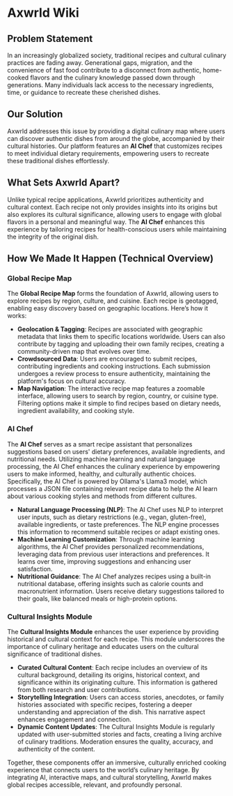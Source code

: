 # Axwrld Wiki

## Problem Statement

In an increasingly globalized society, traditional recipes and cultural culinary practices are fading away. Generational gaps, migration, and the convenience of fast food contribute to a disconnect from authentic, home-cooked flavors and the culinary knowledge passed down through generations. Many individuals lack access to the necessary ingredients, time, or guidance to recreate these cherished dishes.

## Our Solution

Axwrld addresses this issue by providing a digital culinary map where users can discover authentic dishes from around the globe, accompanied by their cultural histories. Our platform features an **AI Chef** that customizes recipes to meet individual dietary requirements, empowering users to recreate these traditional dishes effortlessly.

## What Sets Axwrld Apart?

Unlike typical recipe applications, Axwrld prioritizes authenticity and cultural context. Each recipe not only provides insights into its origins but also explores its cultural significance, allowing users to engage with global flavors in a personal and meaningful way. The **AI Chef** enhances this experience by tailoring recipes for health-conscious users while maintaining the integrity of the original dish.

## How We Made It Happen (Technical Overview)

### Global Recipe Map
The **Global Recipe Map** forms the foundation of Axwrld, allowing users to explore recipes by region, culture, and cuisine. Each recipe is geotagged, enabling easy discovery based on geographic locations. Here’s how it works:
- **Geolocation & Tagging**: Recipes are associated with geographic metadata that links them to specific locations worldwide. Users can also contribute by tagging and uploading their own family recipes, creating a community-driven map that evolves over time.
- **Crowdsourced Data**: Users are encouraged to submit recipes, contributing ingredients and cooking instructions. Each submission undergoes a review process to ensure authenticity, maintaining the platform's focus on cultural accuracy.
- **Map Navigation**: The interactive recipe map features a zoomable interface, allowing users to search by region, country, or cuisine type. Filtering options make it simple to find recipes based on dietary needs, ingredient availability, and cooking style.

### AI Chef
The **AI Chef** serves as a smart recipe assistant that personalizes suggestions based on users' dietary preferences, available ingredients, and nutritional needs. Utilizing machine learning and natural language processing, the AI Chef enhances the culinary experience by empowering users to make informed, healthy, and culturally authentic choices. Specifically, the AI Chef is powered by Ollama's Llama3 model, which processes a JSON file containing relevant recipe data to help the AI learn about various cooking styles and methods from different cultures.
- **Natural Language Processing (NLP)**: The AI Chef uses NLP to interpret user inputs, such as dietary restrictions (e.g., vegan, gluten-free), available ingredients, or taste preferences. The NLP engine processes this information to recommend suitable recipes or adapt existing ones.
- **Machine Learning Customization**: Through machine learning algorithms, the AI Chef provides personalized recommendations, leveraging data from previous user interactions and preferences. It learns over time, improving suggestions and enhancing user satisfaction.
- **Nutritional Guidance**: The AI Chef analyzes recipes using a built-in nutritional database, offering insights such as calorie counts and macronutrient information. Users receive dietary suggestions tailored to their goals, like balanced meals or high-protein options.

### Cultural Insights Module
The **Cultural Insights Module** enhances the user experience by providing historical and cultural context for each recipe. This module underscores the importance of culinary heritage and educates users on the cultural significance of traditional dishes.
- **Curated Cultural Content**: Each recipe includes an overview of its cultural background, detailing its origins, historical context, and significance within its originating culture. This information is gathered from both research and user contributions.
- **Storytelling Integration**: Users can access stories, anecdotes, or family histories associated with specific recipes, fostering a deeper understanding and appreciation of the dish. This narrative aspect enhances engagement and connection.
- **Dynamic Content Updates**: The Cultural Insights Module is regularly updated with user-submitted stories and facts, creating a living archive of culinary traditions. Moderation ensures the quality, accuracy, and authenticity of the content.

Together, these components offer an immersive, culturally enriched cooking experience that connects users to the world’s culinary heritage. By integrating AI, interactive maps, and cultural storytelling, Axwrld makes global recipes accessible, relevant, and profoundly personal.
